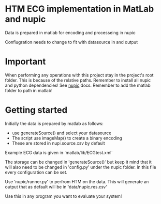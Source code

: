 # HTM ECG implementation in MatLab and nupic
Data is prepared in matlab for encoding and processeing in nupic

Confiugration needs to change to fit with datasource in and output

# Important
When performing any operations with this project stay in the project's root folder. This is because of the relative paths. Remember to install all nupic and python dependencies! See [nupic](http://nupic.docs.numenta.org/quick-start/index.html) docs. Remember to add the matlab folder to path in matlab!

# Getting started
Initially the data is prepared by matlab as follows:

* use generateSource() and select your datasource
* The script use imageMap() to create a binary encoding
* These are stored in nupi.source.csv by default

Example ECG data is given in 'matlab/lib/ECGtest.xml'

The storage can be changed in 'generateSource()' but keep it mind that it will also need to be changed in 'config.py' under the nupic folder. In this file every configuration can be set.

Use 'nupic/runner.py' to perfrom HTM on the data. This will generate an output that as default will be in 'data/nupic.res.csv'

Use this in any program you want to evaluate your system!